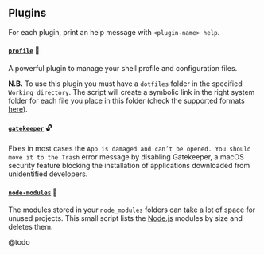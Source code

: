 ## Plugins

For each plugin, print an help message with `<plugin-name> help`.

#### [`profile`](https://github.com/gabrielecanepa/zsh-custom/blob/master/plugins/profile/profile.plugin.zsh) 👤

A powerful plugin to manage your shell profile and configuration files.

**N.B.** To use this plugin you must have a `dotfiles` folder in the specified `Working directory`. The script will create a symbolic link in the right system folder for each file you place in this folder (check the supported formats [here](profile/profile.plugin.zsh#L126-L159)).

#### [`gatekeeper`](https://github.com/gabrielecanepa/zsh-custom/blob/master/plugins/gatekeeper/gatekeeper.plugin.zsh) 🔓

Fixes in most cases the `App is damaged and can’t be opened. You should move it to the Trash` error message by disabling Gatekeeper, a macOS security feature blocking the installation of applications downloaded from unidentified developers.

#### [`node-modules`](https://github.com/gabrielecanepa/zsh-custom/blob/master/plugins/node-modules/node-modules.plugin.zsh) 👀

The modules stored in your `node_modules` folders can take a lot of space for unused projects. This small script lists the [Node.js](nodejs.org) modules by size and deletes them.

@todo 
